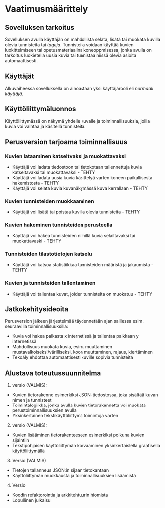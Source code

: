 # Vaatimusmäärittely

## Sovelluksen tarkoitus

Sovelluksen avulla käyttäjän on mahdollista selata, lisätä tai muokata kuvilla olevia tunnisteita tai _tageja_. Tunnisteita voidaan käyttää kuvien luokittelmiseen tai opetusmateriaalina koneoppmisessa, jonka avulla on tarkoitus luokietella uusia kuvia tai tunnistaa niissä olevia asioita automaattisesti.

## Käyttäjät

Alkuvaiheessa sovelluksella on ainoastaan yksi käyttäjärooli eli _normaali käyttäjä_. 

## Käyttöliittymäluonnos

Käyttöliittymässä on näkymä yhdelle kuvalle ja toiminnallisuuksia, joilla kuvia voi vaihtaa ja käsitellä tunnisteita.

## Perusversion tarjoama toiminnallisuus

### Kuvien lataaminen katseltvaksi ja muokattavaksi
- Käyttäjä voi ladata tiedostoon tai tietokotaan tallennettuja kuvia katseltavaksi tai muokattavaksi - TEHTY
- Käyttäjä voi ladata uusia kuvia käsittelyä varten koneen paikallisesta hakemistosta - TEHTY
- Käyttäjä voi selata kuvia kuvanäkymässä kuva kerrallaan - TEHTY

### Kuvien tunnisteiden muokkaaminen
- Käyttäjä voi lisätä tai poistaa kuvilla olevia tunnisteita - TEHTY

### Kuvien hakeminen tunnisteiden perusteella
- Käyttäjä voi hakea tunnisteiden nimillä kuvia selailtavaksi tai muokattavaski - TEHTY

### Tunnisteiden tilastotietojen katselu
- Käyttäjä voi katsoa statistiikkaa tunnisteiden määristä ja jakaumista - TEHTY

### Kuvien ja tunnisteiden tallentaminen
- Käyttäjä voi tallentaa kuvat, joiden tunnisteita on muokatuu - TEHTY

## Jatkokehitysideoita

Perusversion jälkeen järjestelmää täydennetään ajan salliessa esim. seuraavilla toiminnallisuuksilla:

- Kuvia voi hakea paikasta x internetissä ja tallentaa paikkaan y internetissä
- Mahdollisuus muokata kuvia, esim. muuttaminen mustavalkoiseksi/värilliseksi, koon muuttaminen, rajaus, kiertäminen
- Tekoäly ehdottaa automaattisesti kuville sopivia tunnisteita

## Alustava toteutussuunnitelma
1. versio (VALMIS):
- Kuvien tietorakenne esimerkiksi JSON-tiedostossa, joka sisältää kuvan nimen ja tunnisteet
- Toimintalogiikka, jonka avulla kuvien tietorakennetta voi muokata perustoiminnallisuuksien avulla
- Yksinkertainen tekstikäyttöliittymä toimintoja varten
2. versio (VALMIS): 
- Kuvien lisääminen tietorakenteeseen esimerkiksi polkuna kuvien sijaintiin
- Tekstipohjaisen käyttöliittymän korvaaminen yksinkertaislella graafisella käyttöliittymällä
3. Versio (VALMIS)
- Tietojen tallanneus JSON:in sijaan tietokantaan
- Käyttöliittymän muokkausta ja toiminnallisuuksien lisäämistä
4. Versio
- Koodin refaktorointia ja arkkitehtuurin hiomista
- Lopullinen julkaisu  
